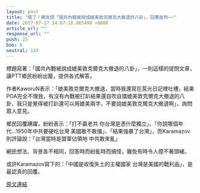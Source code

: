 ```yaml
---
layout: post
title: "瘋了！網友問「國共內戰被說成媲美敦克爾克大撤退的八卦」，回覆居然⋯⋯"
date: 2017-07-27 14:07:18.865490 +0800
article_url: ""
response_url: ""
push: 25
boo: 6
neutral: 133
---
```


標題寫著：「國共內戰被說成媲美敦克爾克大撤退的八卦」，一則這樣的提問文章，讓PTT鄉民紛紛出籠，提供各式解答。

作者KaworuN表示：「媲美敦克爾克大撤退，當時我還寫在莒光日記裡吐槽，結果POA完全不理我，有沒有內戰被打趴結果還自吹自擂媲美敦克爾克大撤退的八卦，我只是覺得被打趴還可以用媲美兩字，不要說媲美敦克爾克大撤退啊」，詢問眾人意見。

鄉民回覆踴躍，紛紛表示：「打不贏老共 你台灣是憑什麼獨立」、「你說哪個年代...1950年中共要硬吃台灣 美國敢不敢擋」、「結果強暴了台灣」，而Karamazov則評論說：「台灣當時是盟軍佔領地  中共敢來亂」

網民想法、背景各不相同，回答時而紛亂時而搞怪，難免有時令人摸不著頭緒。

或許Karamazov寫下的：「中國是收復失土的主權國家  台灣是美國的戰利品」，是最認真的回覆。

<a href = "https://www.ptt.cc/bbs/Gossiping/M.1501091183.A.F68.html">原文連結</a>

